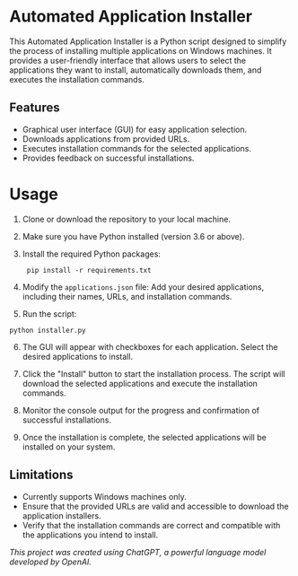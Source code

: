 # Automated Application Installer
This Automated Application Installer is a Python script designed to simplify the process of installing multiple applications on Windows machines. It provides a user-friendly interface that allows users to select the applications they want to install, automatically downloads them, and executes the installation commands.

## Features
- Graphical user interface (GUI) for easy application selection.
- Downloads applications from provided URLs.
- Executes installation commands for the selected applications.
- Provides feedback on successful installations.

# Usage
1. Clone or download the repository to your local machine.
2. Make sure you have Python installed (version 3.6 or above).
3. Install the required Python packages:
   ```
    pip install -r requirements.txt
   ```

4. Modify the `applications.json` file:
Add your desired applications, including their names, URLs, and installation commands.
5. Run the script:
```
python installer.py
```
6. The GUI will appear with checkboxes for each application. Select the desired applications to install.

7. Click the "Install" button to start the installation process. The script will download the selected applications and execute the installation commands.

8. Monitor the console output for the progress and confirmation of successful installations.

9. Once the installation is complete, the selected applications will be installed on your system.

## Limitations
- Currently supports Windows machines only.
- Ensure that the provided URLs are valid and accessible to download the application installers.
- Verify that the installation commands are correct and compatible with the applications you intend to install.

_This project was created using ChatGPT, a powerful language model developed by OpenAI._